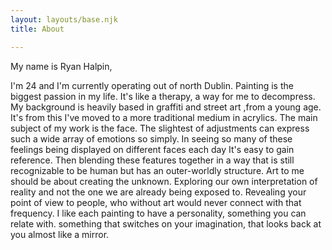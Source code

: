 ```yaml
---
layout: layouts/base.njk
title: About

---
```

My name is Ryan Halpin, 

I'm 24 and I'm currently operating out of north Dublin. Painting is the biggest passion in my life. It's like a therapy, a way for me to decompress. My background is heavily based in graffiti and street art ,from a young age. It's from this I've moved to a more traditional medium in acrylics. The main subject of my work is the face. The slightest of adjustments can express such a wide array of emotions so simply. In seeing so many of these feelings being displayed on different faces each day It's easy to gain reference. Then blending these features together in a way that is still recognizable to be human but has an outer-worldly structure. Art to me should be about creating the unknown. Exploring our own interpretation of reality and not the one we are already being exposed to. Revealing your point of view to people, who without art would never connect with that frequency. I like each painting to have a personality, something you can relate with. something that switches on your imagination, that looks back at you almost like a mirror.
